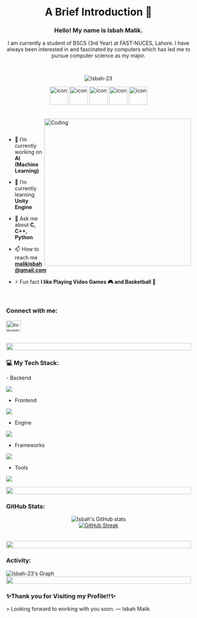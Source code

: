 <div align="center">
  <h1>A Brief Introduction 👋</h1>
  <h3>Hello! My name is Isbah Malik. </h3>
  <p> I am currently a student of BSCS (3rd Year) at FAST-NUCES, Lahore. I have always been interested in and fascinated by computers which has led me to pursue computer science as my major.</p>
  <br>
  <p align="center"> 
   <img src="https://komarev.com/ghpvc/?username=Isbah-23&label=Profile%20views&color=0e75b6&style=flat" alt="Isbah-23" /> 
  </p>
  <div align="center">
    <img src="https://techstack-generator.vercel.app/python-icon.svg" alt="icon" width="50" height="50" />
    <img src="https://techstack-generator.vercel.app/django-icon.svg" alt="icon" width="50" height="50" />
    <img src="https://techstack-generator.vercel.app/github-icon.svg" alt="icon" width="50" height="50" />
    <img src="https://techstack-generator.vercel.app/cpp-icon.svg" alt="icon" width="50" height="50" />
    <img src="https://techstack-generator.vercel.app/csharp-icon.svg" alt="icon" width="50" height="50" />
  </div>
  </div>
</div>
<br><br>

<img align="right" alt="Coding" width="400" src="https://user-images.githubusercontent.com/74038190/229223263-cf2e4b07-2615-4f87-9c38-e37600f8381a.gif">
<br><br>

- 🔭 I’m currently working on **AI (Machine Learning)**

- 🌱 I’m currently learning **Unity Engine**

- 💬 Ask me about **C, C++, Python**

- 📫 How to reach me **malikisbah@gmail.com**

- ⚡ Fun fact **I like Playing Video Games 🎮 and Basketball 🏀**
<br>
<h3 align="left">Connect with me:</h3>
<p align="left">
<a href="https://www.linkedin.com/in/isbahmalik/" target="blank"><img align="center" src="https://raw.githubusercontent.com/rahuldkjain/github-profile-readme-generator/master/src/images/icons/Social/linked-in-alt.svg" alt="supunnanayakkara" height="30" width="40" /></a>
</p>
<br>
<img src="https://i.imgur.com/dBaSKWF.gif" height="20" width="100%">
<h3> 💻 My Tech Stack:</h3>
- Backend
<p align="left">
  <a href="https://skillicons.dev">
    <img src="https://skillicons.dev/icons?i=c,cpp,python,cs" />
  </a>
</p>

- Frontend
<p align="left">
  <a href="https://skillicons.dev">
    <img src="https://skillicons.dev/icons?i=html,css" />
  </a>
</p>

- Engine
<p align="left">
  <a href="https://skillicons.dev">
    <img src="https://skillicons.dev/icons?i=unity" />
  </a>
</p>

- Frameworks
<p align="left">
  <a href="https://skillicons.dev">
    <img src="https://skillicons.dev/icons?i=laravel,django" />
  </a>
</p>

- Tools
<p align="left">
  <a href="https://skillicons.dev">
    <img src="https://skillicons.dev/icons?i=git,github,vscode,linux,selenium" />
  </a>
</p>
<img src="https://i.imgur.com/dBaSKWF.gif" height="20" width="100%">
<!-- tokyonight, solarized,monokai,nord -->
<h3 align="left">GitHub Stats:</h3>
<div align="center">
    <img src="https://github-readme-stats.vercel.app/api?username=Isbah-23&theme=tokyonight&show_icons=true&show=reviews,prs_merged,prs_merged_percentage&hide=contribs,issues" alt="Isbah's GitHub stats">
    <br>
    <a href="https://streak-stats.demolab.com/?user=Isbah-23&theme=tokyonight">
        <img src="https://streak-stats.demolab.com/?user=Isbah-23&theme=tokyonight" alt="GitHub Streak">
    </a>
</div>
<br><br>
<img src="https://i.imgur.com/dBaSKWF.gif" height="20" width="100%">
<h3 align="left">Activity:</h3>
<img src="https://github-readme-activity-graph.vercel.app/graph?username=Isbah-23&custom_title=Isbah's%20GitHub%20Activity%20Graph&bg_color=1A1B27&color=38B2AC&line=38B2AC&point=38B2AC&area_color=FFFFFF&title_color=FFFFFF&area=true" alt="Isbah-23's Graph">
<img src="https://i.imgur.com/dBaSKWF.gif" height="20" width="100%">
<!-- 
## Other Skills/ Hobbies
These are other skills that I have learnt and enjoyed over the years, and I hope this list never stops increasing in length.  
  
<table>
<tbody>
  <tr>
    <td <td colspan = "2"><b>Skills</b></td>
  </tr>
  <tr>
    <td>Basketball 🏀 team member of my university <br>(I play a lot of sports, but this is definitely my favourite)</td>
  </tr>
  <tr>
    <td>Video Games 🎮</td>
  </tr>
</tbody>
</table> -->
  



  
<h3> ✨Thank you for Visiting my Profile!!✨ </h3>
> Looking forward to working with you soon.
— Isbah Malik
</div>
